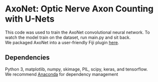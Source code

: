 # AxoNet: Optic Nerve Axon Counting with U-Nets  

This code was used to train the AxoNet convolutional neural network. To watch the model train on the dataset, run main.py and sit back.   
We packaged AxoNet into a user-friendly Fiji plugin [here](https://github.com/matthew-ritch/AxoNet-fiji).  


## Dependencies
Python 3, matplotlib, numpy, skimage, PIL, scipy, keras, and tensorflow.  
We recommend [Anaconda](https://www.anaconda.com/distribution/) for dependency management
